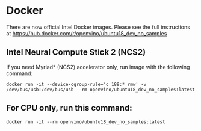 # Docker 

There are now official Intel Docker images. Please see the full instructions at https://hub.docker.com/r/openvino/ubuntu18_dev_no_samples

## Intel Neural Compute Stick 2 (NCS2)
If you need Myriad* (NCS2) accelerator only, run image with the following command:
```
docker run -it --device-cgroup-rule='c 189:* rmw' -v /dev/bus/usb:/dev/bus/usb --rm openvino/ubuntu18_dev_no_samples:latest
```

## For CPU only, run this command:
```
docker run -it --rm openvino/ubuntu18_dev_no_samples:latest
```
